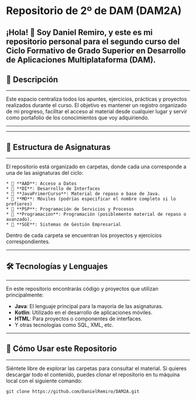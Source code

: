 # Repositorio de 2º de DAM (DAM2A)

¡Hola! 👋 Soy Daniel Remiro, y este es mi repositorio personal para el segundo curso del **Ciclo Formativo de Grado Superior en Desarrollo de Aplicaciones Multiplataforma (DAM)**.
-------------------------------
## 📜 Descripción
-------------------------------
Este espacio centraliza todos los apuntes, ejercicios, prácticas y proyectos realizados durante el curso. El objetivo es mantener un registro organizado de mi progreso,
facilitar el acceso al material desde cualquier lugar y servir como portafolio de los conocimientos que voy adquiriendo.

---
-------------------------------
## 📁 Estructura de Asignaturas
-------------------------------
El repositorio está organizado en carpetas, donde cada una corresponde a una de las asignaturas del ciclo:

    * 📂 **AAD**: Acceso a Datos
    * 📂 **DI**: Desarrollo de Interfaces
    * 📂 **JavaPrimerCurso**: Material de repaso o base de Java.
    * 📂 **MO**: Móviles (podrías especificar el nombre completo si lo prefieres)
    * 📂 **PSP**: Programación de Servicios y Procesos
    * 📂 **Programacion**: Programación (posiblemente material de repaso o avanzado).
    * 📂 **SGE**: Sistemas de Gestión Empresarial

Dentro de cada carpeta se encuentran los proyectos y ejercicios correspondientes.

-------------------------------
## 🛠️ Tecnologías y Lenguajes
-------------------------------

En este repositorio encontrarás código y proyectos que utilizan principalmente:

* **Java**: El lenguaje principal para la mayoría de las asignaturas.
* **Kotlin**: Utilizado en el desarrollo de aplicaciones móviles.
* **HTML**: Para proyectos o componentes de interfaces.
* Y otras tecnologías como SQL, XML, etc.


-------------------------------
## 🚀 Cómo Usar este Repositorio
-------------------------------

Siéntete libre de explorar las carpetas para consultar el material. Si quieres descargar todo el contenido, puedes clonar el repositorio en tu máquina local con el siguiente comando:

    git clone https://github.com/DanielRemiro/DAM2A.git
